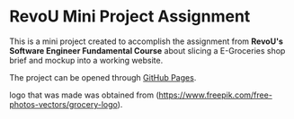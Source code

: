 RevoU Mini Project Assignment
=============================

This is a mini project created to accomplish the assignment from **RevoU's Software Engineer Fundamental Course** about slicing a E-Groceries shop brief and mockup into a working website.

The project can be opened through [GitHub Pages](https://github.com/revou-fundamental-course/26-jun-23-CaleHeinzz).

logo that was made was obtained from (https://www.freepik.com/free-photos-vectors/grocery-logo).
